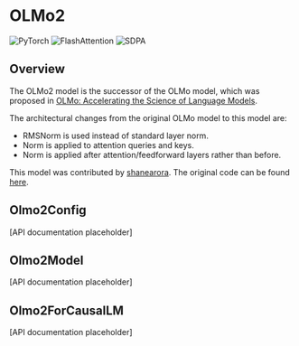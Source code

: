 <!--Copyright 2024 The HuggingFace Team. All rights reserved.

Licensed under the Apache License, Version 2.0 (the "License"); you may not use this file except in compliance with
the License. You may obtain a copy of the License at

http://www.apache.org/licenses/LICENSE-2.0

Unless required by applicable law or agreed to in writing, software distributed under the License is distributed on
an "AS IS" BASIS, WITHOUT WARRANTIES OR CONDITIONS OF ANY KIND, either express or implied. See the License for the
specific language governing permissions and limitations under the License.

⚠️ Note that this file is in Markdown but contain specific syntax for our doc-builder (similar to MDX) that may not be
rendered properly in your Markdown viewer.

-->

# OLMo2

<div class="flex flex-wrap space-x-1">
<img alt="PyTorch" src="https://img.shields.io/badge/PyTorch-DE3412?style=flat&logo=pytorch&logoColor=white">
<img alt="FlashAttention" src="https://img.shields.io/badge/%E2%9A%A1%EF%B8%8E%20FlashAttention-eae0c8?style=flat">
<img alt="SDPA" src="https://img.shields.io/badge/SDPA-DE3412?style=flat&logo=pytorch&logoColor=white">
</div>

## Overview

The OLMo2 model is the successor of the OLMo model, which was proposed in
[OLMo: Accelerating the Science of Language Models](https://arxiv.org/abs/2402.00838).

 The architectural changes from the original OLMo model to this model are:

- RMSNorm is used instead of standard layer norm.
- Norm is applied to attention queries and keys.
- Norm is applied after attention/feedforward layers rather than before.

This model was contributed by [shanearora](https://huggingface.co/shanearora).
The original code can be found [here](https://github.com/allenai/OLMo/tree/main/olmo).


## Olmo2Config

[API documentation placeholder]

## Olmo2Model

[API documentation placeholder]

## Olmo2ForCausalLM

[API documentation placeholder]